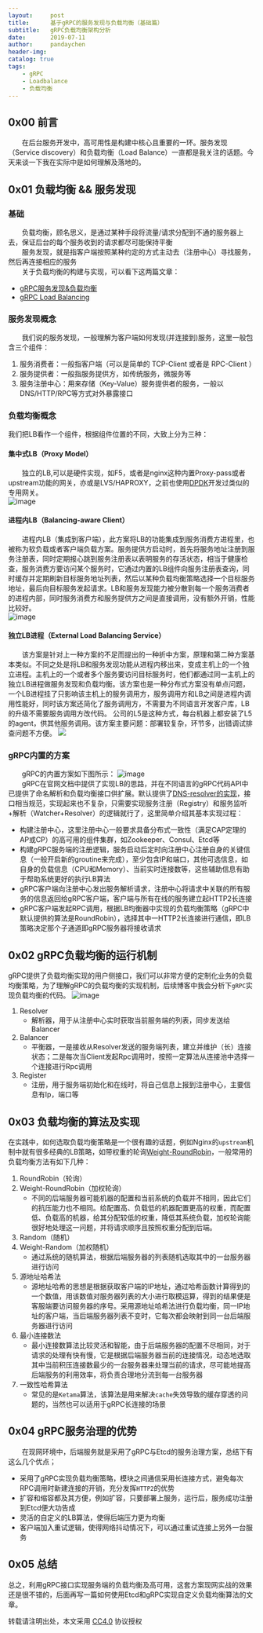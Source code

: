 ```yaml
---
layout:     post
title:      基于gRPC的服务发现与负载均衡（基础篇）
subtitle:   gRPC负载均衡架构分析
date:       2019-07-11
author:     pandaychen
header-img: 
catalog: true
tags:
    - gRPC
	- Loadbalance
	- 负载均衡
---
```


##  0x00    前言
&emsp;&emsp;在后台服务开发中，高可用性是构建中核心且重要的一环。服务发现（Service discovery）和负载均衡（Load Balance）一直都是我关注的话题。今天来谈一下我在实际中是如何理解及落地的。

##  0x01 负载均衡 && 服务发现

### 基础
&emsp;&emsp;负载均衡，顾名思义，是通过某种手段将流量/请求分配到不通的服务器上去，保证后台的每个服务收到的请求都尽可能保持平衡<br>
&emsp;&emsp;服务发现，就是指客户端按照某种约定的方式主动去（注册中心）寻找服务，然后再连接相应的服务<br>
&emsp;&emsp;关于负载均衡的构建与实现，可以看下这两篇文章：
-   [gRPC服务发现&负载均衡](https://segmentfault.com/a/1190000008672912)
-   [gRPC Load Balancing](https://gRPC.io/blog/loadbalancing/)

### 服务发现概念

&emsp;&emsp;我们说的服务发现，一般理解为客户端如何发现(并连接到)服务，这里一般包含三个组件：
1. 服务消费者：一般指客户端（可以是简单的 TCP-Client 或者是 RPC-Client ）
2. 服务提供者：一般指服务提供方，如传统服务，微服务等
3. 服务注册中心：用来存储（Key-Value）服务提供者的服务，一般以DNS/HTTP/RPC等方式对外暴露接口

### 负载均衡概念
我们把LB看作一个组件，根据组件位置的不同，大致上分为三种：
####    集中式LB（Proxy Model）
&emsp;&emsp;独立的LB,可以是硬件实现，如F5，或者是nginx这种内置Proxy-pass或者upstream功能的网关，亦或是LVS/HAPROXY，之前也使用[DPDK](http://core.dpdk.org/doc/quick-start/)开发过类似的专用网关。<br>
![image](https://image-static.segmentfault.com/376/097/3760970390-58c6367e9e8e5_articlex)


####    进程内LB（Balancing-aware Client）
&emsp;&emsp;进程内LB（集成到客户端），此方案将LB的功能集成到服务消费方进程里，也被称为软负载或者客户端负载方案。服务提供方启动时，首先将服务地址注册到服务注册表，同时定期报心跳到服务注册表以表明服务的存活状态，相当于健康检查，服务消费方要访问某个服务时，它通过内置的LB组件向服务注册表查询，同时缓存并定期刷新目标服务地址列表，然后以某种负载均衡策略选择一个目标服务地址，最后向目标服务发起请求。LB和服务发现能力被分散到每一个服务消费者的进程内部，同时服务消费方和服务提供方之间是直接调用，没有额外开销，性能比较好。<br>
![image](https://image-static.segmentfault.com/816/567/816567186-58c636a93e391_articlex)


####    独立LB进程（External Load Balancing Service）
&emsp;&emsp;该方案是针对上一种方案的不足而提出的一种折中方案，原理和第二种方案基本类似。不同之处是将LB和服务发现功能从进程内移出来，变成主机上的一个独立进程。主机上的一个或者多个服务要访问目标服务时，他们都通过同一主机上的独立LB进程做服务发现和负载均衡。该方案也是一种分布式方案没有单点问题，一个LB进程挂了只影响该主机上的服务调用方，服务调用方和LB之间是进程内调用性能好，同时该方案还简化了服务调用方，不需要为不同语言开发客户库，LB的升级不需要服务调用方改代码。 公司的L5是这种方式，每台机器上都安装了L5的agent，供其他服务调用。该方案主要问题：部署较复杂，环节多，出错调试排查问题不方便。
![](https://image-static.segmentfault.com/157/460/1574606891-58c636b7d0619_articlex)


### gRPC内置的方案
&emsp;&emsp;gRPC的内置方案如下图所示：
![image](https://image-static.segmentfault.com/210/753/2107536928-58c636c2d6702_articlex)
<br>
&emsp;&emsp;gRPC在官网文档中提供了实现LB的思路，并在不同语言的gRPC代码API中已提供了命名解析和负载均衡接口供扩展。默认提供了[DNS-resolver的实现](https://github.com/gRPC/gRPC-go/blob/v1.8.0/resolver/resolver.go)，接口相当规范，实现起来也不复杂，只需要实现服务注册（Registry）和服务监听+解析（Watcher+Resolver）的逻辑就行了，这里简单介绍其基本实现过程：

-   构建注册中心，这里注册中心一般要求具备分布式一致性（满足CAP定理的AP或CP）的高可用的组件集群，如Zookeeper、Consul、Etcd等
-   构建gRPC服务端的注册逻辑，服务启动后定时向注册中心注册自身的关键信息（一般开启新的groutine来完成），至少包含IP和端口，其他可选信息，如自身的负载信息（CPU和Memory）、当前实时连接数等，这些辅助信息有助于帮助系统更好的执行LB算法
-   gRPC客户端向注册中心发出服务解析请求，注册中心将请求中关联的所有服务的信息返回给gRPC客户端，客户端与所有在线的服务建立起HTTP2长连接
-   gRPC客户端发起RPC调用，根据LB均衡器中实现的负载均衡策略（gRPC中默认提供的算法是RoundRobin），选择其中一HTTP2长连接进行通信，即LB策略决定那个子通道即gRPC服务器将接收请求

##	0x02 gRPC负载均衡的运行机制
gRPC提供了负载均衡实现的用户侧接口，我们可以非常方便的定制化业务的负载均衡策略，为了理解gRPC的负载均衡的实现机制，后续博客中我会分析下`gRPC`实现负载均衡的代码。
![image](https://s2.ax1x.com/2019/11/13/MYima4.png)
1.  Resolver
	-	解析器，用于从注册中心实时获取当前服务端的列表，同步发送给Balancer
2.  Balancer
	-	平衡器，一是接收从Resolver发送的服务端列表，建立并维护（长）连接状态；二是每次当Client发起Rpc调用时，按照一定算法从连接池中选择一个连接进行Rpc调用
3.  Register
	-	注册，用于服务端初始化和在线时，将自己信息上报到注册中心，主要信息有Ip，端口等

##  0x03 负载均衡的算法及实现
在实践中，如何选取负载均衡策略是一个很有趣的话题，例如Nginx的`upstream`机制中就有很多经典的LB策略，如带权重的轮询[Weight-RoundRobin](https://github.com/nginx/nginx/blob/master/src/http/ngx_http_upstream_round_robin.c)，一般常用的负载均衡方法有如下几种：

1.  RoundRobin（轮询）
2.  Weight-RoundRobin（加权轮询）<br>
    -   不同的后端服务器可能机器的配置和当前系统的负载并不相同，因此它们的抗压能力也不相同。给配置高、负载低的机器配置更高的权重，而配置低、负载高的机器，给其分配较低的权重，降低其系统负载，加权轮询能很好地处理这一问题，并将请求顺序且按照权重分配到后端。
3.  Random（随机）
4.  Weight-Random（加权随机）<br>
	-	通过系统的随机算法，根据后端服务器的列表随机选取其中的一台服务器进行访问
5.  源地址哈希法
	-	源地址哈希的思想是根据获取客户端的IP地址，通过哈希函数计算得到的一个数值，用该数值对服务器列表的大小进行取模运算，得到的结果便是客服端要访问服务器的序号。采用源地址哈希法进行负载均衡，同一IP地址的客户端，当后端服务器列表不变时，它每次都会映射到同一台后端服务器进行访问
6.  最小连接数法
	-	最小连接数算法比较灵活和智能，由于后端服务器的配置不尽相同，对于请求的处理有快有慢，它是根据后端服务器当前的连接情况，动态地选取其中当前积压连接数最少的一台服务器来处理当前的请求，尽可能地提高后端服务的利用效率，将负责合理地分流到每一台服务器
7.  一致性哈希算法
	-	常见的是`Ketama`算法，该算法是用来解决`cache`失效导致的缓存穿透的问题的，当然也可以适用于gRPC长连接的场景

##	0x04 gRPC服务治理的优势
&emsp;&emsp;在现网环境中，后端服务就是采用了gRPC与Etcd的服务治理方案，总结下有这么几个优点；
-   采用了gRPC实现负载均衡策略，模块之间通信采用长连接方式，避免每次RPC调用时新建连接的开销，充分发挥`HTTP2`的优势
-   扩容和缩容都及其方便，例如扩容，只要部署上服务，运行后，服务成功注册到Etcd便大功告成
-   灵活的自定义的LB算法，使得后端压力更为均衡
-   客户端加入重试逻辑，使得网络抖动情况下，可以通过重试连接上另外一台服务

## 0x05	总结
总之，利用gRPC接口实现服务端的负载均衡及高可用，这套方案现网实战的效果还是很不错的，后面再写一篇如何使用Etcd和gRPC实现自定义负载均衡算法的文章。

转载请注明出处，本文采用 [CC4.0](http://creativecommons.org/licenses/by-nc-nd/4.0/) 协议授权